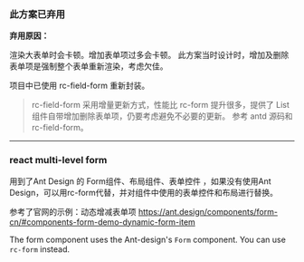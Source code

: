 ### 此方案已弃用

**弃用原因：**

渲染大表单时会卡顿。增加表单项过多会卡顿。
此方案当时设计时，增加及删除表单项是强制整个表单重新渲染，考虑欠佳。

项目中已使用 rc-field-form 重新封装。

> rc-field-form 采用增量更新方式，性能比 rc-form 提升很多，提供了 List 组件自带增加删除表单项，仍要考虑避免不必要的更新。
> 参考 antd 源码和 rc-field-form。

---

### react multi-level form

用到了Ant Design 的 Form组件、布局组件、表单控件 ，如果没有使用Ant Design，可以用rc-form代替，并对组件中使用的表单控件和布局进行替换。

参考了官网的示例：动态增减表单项 https://ant.design/components/form-cn/#components-form-demo-dynamic-form-item

The form component uses the Ant-design's `Form` component. You can use `rc-form` instead.
